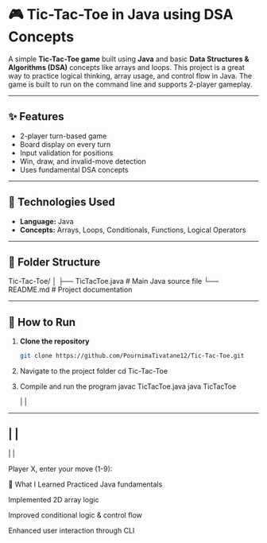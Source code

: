 
# 🎮 Tic-Tac-Toe in Java using DSA Concepts

A simple **Tic-Tac-Toe game** built using **Java** and basic **Data Structures & Algorithms (DSA)** concepts like arrays and loops. This project is a great way to practice logical thinking, array usage, and control flow in Java. The game is built to run on the command line and supports 2-player gameplay.

---

## ✨ Features

- 2-player turn-based game
- Board display on every turn
- Input validation for positions
- Win, draw, and invalid-move detection
- Uses fundamental DSA concepts

---

## 🧰 Technologies Used

- **Language:** Java
- **Concepts:** Arrays, Loops, Conditionals, Functions, Logical Operators

---

## 📂 Folder Structure

Tic-Tac-Toe/
│
├── TicTacToe.java # Main Java source file
└── README.md # Project documentation


---

## 🚀 How to Run

1. **Clone the repository**
   ```bash
   git clone https://github.com/PournimaTivatane12/Tic-Tac-Toe.git
2. Navigate to the project folder
cd Tic-Tac-Toe

3. Compile and run the program
 javac TicTacToe.java
java TicTacToe

   |   |   
-----------
   |   |   
-----------
   |   |   

Player X, enter your move (1-9):

🧠 What I Learned
Practiced Java fundamentals

Implemented 2D array logic

Improved conditional logic & control flow

Enhanced user interaction through CLI




